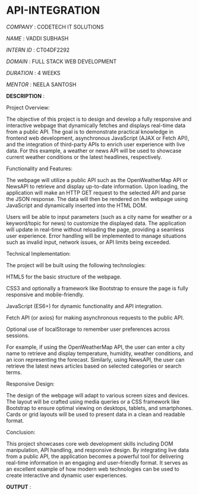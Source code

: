 # API-INTEGRATION

*COMPANY*    :     CODETECH IT SOLUTIONS

*NAME*       :     VADDI SUBHASH

*INTERN ID*  :     CT04DF2292

*DOMAIN*     :     FULL STACK WEB DEVELOPMENT

*DURATION*   :     4 WEEKS

*MENTOR*     :     NEELA SANTOSH

**DESCRIPTION**    :    

Project Overview:

The objective of this project is to design and develop a fully responsive and interactive webpage that dynamically fetches and displays real-time data from a public API. The goal is to demonstrate practical knowledge in frontend web development, asynchronous JavaScript (AJAX or Fetch API), and the integration of third-party APIs to enrich user experience with live data. For this example, a weather or news API will be used to showcase current weather conditions or the latest headlines, respectively.

Functionality and Features:

The webpage will utilize a public API such as the OpenWeatherMap API or NewsAPI to retrieve and display up-to-date information. Upon loading, the application will make an HTTP GET request to the selected API and parse the JSON response. The data will then be rendered on the webpage using JavaScript and dynamically inserted into the HTML DOM.

Users will be able to input parameters (such as a city name for weather or a keyword/topic for news) to customize the displayed data. The application will update in real-time without reloading the page, providing a seamless user experience. Error handling will be implemented to manage situations such as invalid input, network issues, or API limits being exceeded.

Technical Implementation:

The project will be built using the following technologies:

HTML5 for the basic structure of the webpage.

CSS3 and optionally a framework like Bootstrap to ensure the page is fully responsive and mobile-friendly.

JavaScript (ES6+) for dynamic functionality and API integration.

Fetch API (or axios) for making asynchronous requests to the public API.

Optional use of localStorage to remember user preferences across sessions.

For example, if using the OpenWeatherMap API, the user can enter a city name to retrieve and display temperature, humidity, weather conditions, and an icon representing the forecast. Similarly, using NewsAPI, the user can retrieve the latest news articles based on selected categories or search terms.

Responsive Design:

The design of the webpage will adapt to various screen sizes and devices. The layout will be crafted using media queries or a CSS framework like Bootstrap to ensure optimal viewing on desktops, tablets, and smartphones. Cards or grid layouts will be used to present data in a clean and readable format.

Conclusion:

This project showcases core web development skills including DOM manipulation, API handling, and responsive design. By integrating live data from a public API, the application becomes a powerful tool for delivering real-time information in an engaging and user-friendly format. It serves as an excellent example of how modern web technologies can be used to create interactive and dynamic user experiences.

**OUTPUT**    : 


